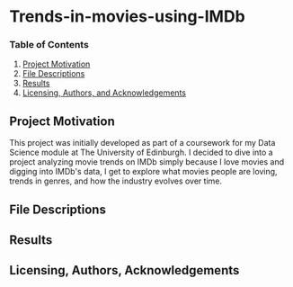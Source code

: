 # Trends-in-movies-using-IMDb
### Table of Contents

1. [Project Motivation](#motivation)
2. [File Descriptions](#files)
3. [Results](#results)
4. [Licensing, Authors, and Acknowledgements](#licensing)

## Project Motivation<a name="motivation"></a>
This project was initially developed as part of a coursework for my Data Science module at The University of Edinburgh. I decided to dive into a project analyzing movie trends on IMDb simply because I love movies and digging into IMDb's data, I get to explore what movies people are loving, trends in genres, and how the industry evolves over time. 

## File Descriptions <a name="files"></a>

## Results<a name="results"></a>

## Licensing, Authors, Acknowledgements<a name="licensing"></a>
